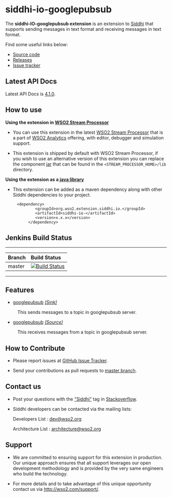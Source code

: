 siddhi-io-googlepubsub
======================================

The **siddhi-IO-googlepubsub extension** is an extension to <a target="_blank" href="https://wso2.github
.io/siddhi">Siddhi</a> that supports sending messages in text format and receiving messages in text format.

Find some useful links below:

* <a target="_blank" href="https://github.com/wso2-extensions/siddhi-map-xml">Source code</a>
* <a target="_blank" href="https://github.com/wso2-extensions/siddhi-map-xml/releases">Releases</a>
* <a target="_blank" href="https://github.com/wso2-extensions/siddhi-map-xml/issues">Issue tracker</a>

## Latest API Docs 

Latest API Docs is <a target="_blank" href="https://wso2-extensions.github.io/siddhi-io-googlepubsub/api/4.1.0">4.1.0</a>.

## How to use 

**Using the extension in <a target="_blank" href="https://github.com/wso2/product-sp">WSO2 Stream Processor</a>**

* You can use this extension in the latest <a target="_blank" href="https://github.com/wso2/product-sp/releases">WSO2 Stream Processor</a> that is a part of <a target="_blank" href="http://wso2.com/analytics?utm_source=gitanalytics&utm_campaign=gitanalytics_Jul17">WSO2 Analytics</a> offering, with editor, debugger and simulation support. 

* This extension is shipped by default with WSO2 Stream Processor, if you wish to use an alternative version of this extension you can replace the component <a target="_blank" href="https://github.com/wso2-extensions/siddhi-map-xml/releases">jar</a> that can be found in the `<STREAM_PROCESSOR_HOME>/lib` directory.

**Using the extension as a <a target="_blank" href="https://wso2.github.io/siddhi/documentation/running-as-a-java-library">java library</a>**

* This extension can be added as a maven dependency along with other Siddhi dependencies to your project.

```
     <dependency>
             <groupId>org.wso2.extension.siddhi.io.</groupId>
             <artifactId>siddhi-io-</artifactId>
             <version>x.x.x</version>
          </dependency>
```

## Jenkins Build Status

---

|  Branch | Build Status |
| :------ |:------------ | 
| master  | [![Build Status](https://wso2.org/jenkins/job/siddhi/job/siddhi-io-googlepubsub/badge/icon)](https://wso2.org/jenkins/job/siddhi/job/siddhi-io-googlepubsub/) |

---

## Features

* <a target="_blank" href="https://wso2-extensions.github.io/siddhi-io-googlepubsub/api/4.1.0/#googlepubsub-sink">googlepubsub</a> *<a target="_blank" href="https://wso2.github.io/siddhi/documentation/siddhi-4.0/#">(Sink)</a>*<br><div style="padding-left: 1em;"><p>This sends messages to a topic in googlepubsub server.</p></div>
* <a target="_blank" href="https://wso2-extensions.github.io/siddhi-io-googlepubsub/api/4.1.0/#googlepubsub-source">googlepubsub</a> *<a target="_blank" href="https://wso2.github.io/siddhi/documentation/siddhi-4.0/#">(Source)</a>*<br><div style="padding-left: 1em;"><p>This receives messages from a topic in googlepubsub server.</p></div>

## How to Contribute
 
  * Please report issues at <a target="_blank" href="https://github.com/wso2-extensions/siddhi-map-xml/issues">GitHub Issue Tracker</a>.
  
  * Send your contributions as pull requests to <a target="_blank" href="https://github.com/wso2-extensions/siddhi-map-xml/tree/master">master branch</a>. 
 
## Contact us 

 * Post your questions with the <a target="_blank" href="http://stackoverflow.com/search?q=siddhi">"Siddhi"</a> tag in <a target="_blank" href="http://stackoverflow.com/search?q=siddhi">Stackoverflow</a>. 
 
 * Siddhi developers can be contacted via the mailing lists:
 
    Developers List   : [dev@wso2.org](mailto:dev@wso2.org)
    
    Architecture List : [architecture@wso2.org](mailto:architecture@wso2.org)
 
## Support 

* We are committed to ensuring support for this extension in production. Our unique approach ensures that all support leverages our open development methodology and is provided by the very same engineers who build the technology. 

* For more details and to take advantage of this unique opportunity contact us via <a target="_blank" href="http://wso2.com/support?utm_source=gitanalytics&utm_campaign=gitanalytics_Jul17">http://wso2.com/support/</a>. 
